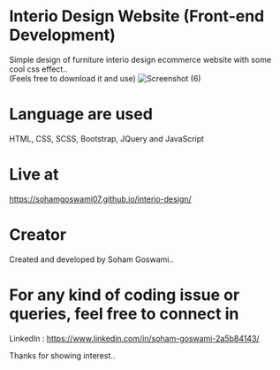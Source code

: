 # Interio Design Website (Front-end Development)
Simple design of furniture interio design ecommerce website with some cool css effect..  
(Feels free to download it and use)
![Screenshot (6)](https://github.com/sohamgoswami07/interio-design/assets/65434681/9b0e7bbb-e170-4b7a-b7f8-597bdd758fe6)

# Language are used  
HTML, CSS, SCSS, Bootstrap, JQuery and JavaScript  

# Live at  
https://sohamgoswami07.github.io/interio-design/

# Creator
Created and developed by Soham Goswami..

# For any kind of coding issue or queries, feel free to connect in
LinkedIn : https://www.linkedin.com/in/soham-goswami-2a5b84143/

Thanks for showing interest..
